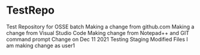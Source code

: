 # TestRepo
Test Repository for OSSE batch
Making a change from github.com
Making a change from Visual Studio Code
Making change from Notepad++ and GIT command prompt
Change on Dec 11 2021
Testing Staging Modified Files
I am making change as user1